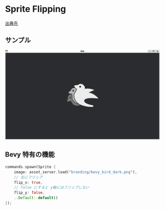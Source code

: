 # Sprite Flipping

[出典先](https://bevyengine.org/examples/2d-rendering/sprite-flipping/)

## サンプル

![サンプル画像](./img/sample.png)

## Bevy 特有の機能

```rust
commands.spawn(Sprite {
    image: asset_server.load("branding/bevy_bird_dark.png"),
    // 左にフリップ
    flip_x: true,
    // false にすると y軸にはフリップしない
    flip_y: false,
    ..Default::default()
});
```
